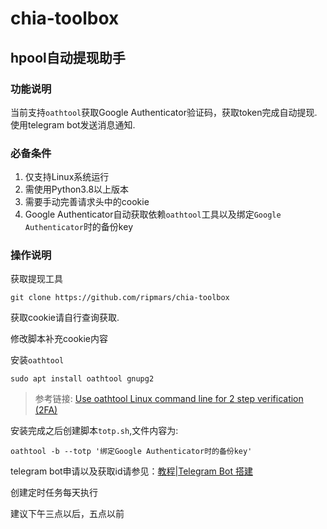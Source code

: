 # chia-toolbox

## hpool自动提现助手
### 功能说明
当前支持`oathtool`获取Google Authenticator验证码，获取token完成自动提现.使用telegram bot发送消息通知.
### 必备条件
1. 仅支持Linux系统运行
2. 需使用Python3.8以上版本
3. 需要手动完善请求头中的cookie
4. Google Authenticator自动获取依赖`oathtool`工具以及绑定`Google Authenticator`时的备份key


### 操作说明
获取提现工具

```
git clone https://github.com/ripmars/chia-toolbox
```

获取cookie请自行查询获取.

修改脚本补充cookie内容

安装`oathtool`

```shell
sudo apt install oathtool gnupg2 
```

> 参考链接: [Use oathtool Linux command line for 2 step verification (2FA)](https://www.cyberciti.biz/faq/use-oathtool-linux-command-line-for-2-step-verification-2fa/)

安装完成之后创建脚本`totp.sh`,文件内容为:

```shell
oathtool -b --totp '绑定Google Authenticator时的备份key'
```



telegram bot申请以及获取id请参见：[教程|Telegram Bot 搭建](https://zhuanlan.zhihu.com/p/59228574)



创建定时任务每天执行

建议下午三点以后，五点以前
